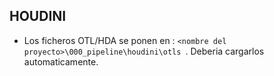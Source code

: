 ## HOUDINI   

- Los ficheros OTL/HDA se ponen en : `<nombre del proyecto>\000_pipeline\houdini\otls `. Deberia cargarlos automaticamente.      
